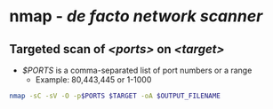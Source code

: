 # nmap - *de facto network scanner*

## Targeted scan of *\<ports\>* on *\<target\>*

* *$PORTS* is a comma-separated list of port numbers or a range
  * Example: 80,443,445 or 1-1000

```bash
nmap -sC -sV -O -p$PORTS $TARGET -oA $OUTPUT_FILENAME
```
